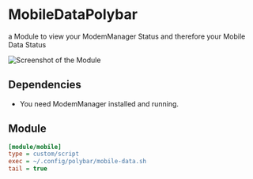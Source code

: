 # MobileDataPolybar
a Module to view your ModemManager Status and therefore your Mobile Data Status


![Screenshot of the Module](https://github.com/thisjade/MobileDataPolybar/blob/5eb3a9eab394a7ce2233ea86906a5ca082c968c7/screenshot_mobile_data.jpg "Screenshot")


## Dependencies

* You need ModemManager installed and running.


## Module

```ini
[module/mobile]
type = custom/script
exec = ~/.config/polybar/mobile-data.sh
tail = true
```

